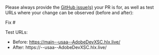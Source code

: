 Please always provide the [GitHub issue(s)](../issues) your PR is for, as well as test URLs where your change can be observed (before and after):

Fix #<gh-issue-id>

Test URLs:
- Before: https://main--usaa--AdobeDevXSC.hlx.live/
- After: https://<branch>--usaa--AdobeDevXSC.hlx.live/
